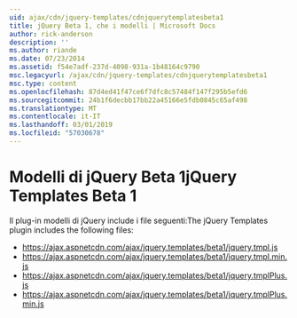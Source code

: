 ```yaml
---
uid: ajax/cdn/jquery-templates/cdnjquerytemplatesbeta1
title: jQuery Beta 1, che i modelli | Microsoft Docs
author: rick-anderson
description: ''
ms.author: riande
ms.date: 07/23/2014
ms.assetid: f54e7adf-237d-4098-931a-1b48164c9790
msc.legacyurl: /ajax/cdn/jquery-templates/cdnjquerytemplatesbeta1
msc.type: content
ms.openlocfilehash: 87d4ed41f47ce6f7dfc8c57484f147f295b5efd6
ms.sourcegitcommit: 24b1f6decbb17bb22a45166e5fdb0845c65af498
ms.translationtype: MT
ms.contentlocale: it-IT
ms.lasthandoff: 03/01/2019
ms.locfileid: "57030678"
---
```

<a name="jquery-templates-beta-1"></a><span data-ttu-id="1dcf2-102">Modelli di jQuery Beta 1</span><span class="sxs-lookup"><span data-stu-id="1dcf2-102">jQuery Templates Beta 1</span></span>
====================
<span data-ttu-id="1dcf2-103">Il plug-in modelli di jQuery include i file seguenti:</span><span class="sxs-lookup"><span data-stu-id="1dcf2-103">The jQuery Templates plugin includes the following files:</span></span>

- https://ajax.aspnetcdn.com/ajax/jquery.templates/beta1/jquery.tmpl.js
- https://ajax.aspnetcdn.com/ajax/jquery.templates/beta1/jquery.tmpl.min.js
- https://ajax.aspnetcdn.com/ajax/jquery.templates/beta1/jquery.tmplPlus.js
- https://ajax.aspnetcdn.com/ajax/jquery.templates/beta1/jquery.tmplPlus.min.js
